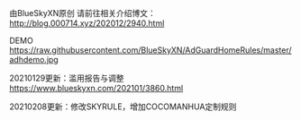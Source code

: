 由BlueSkyXN原创
请前往相关介绍博文：http://blog.000714.xyz/202012/2940.html


DEMO
https://raw.githubusercontent.com/BlueSkyXN/AdGuardHomeRules/master/adhdemo.jpg


20210129更新：滥用报告与调整  https://www.blueskyxn.com/202101/3860.html


20210208更新：修改SKYRULE，增加COCOMANHUA定制规则
